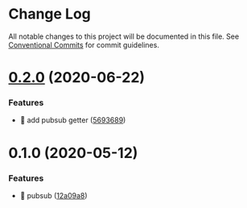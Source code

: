 # Change Log

All notable changes to this project will be documented in this file.
See [Conventional Commits](https://conventionalcommits.org) for commit guidelines.

# [0.2.0](https://github.com/keen/keen/compare/@keen.io/pubsub@0.1.0...@keen.io/pubsub@0.2.0) (2020-06-22)


### Features

* 🎸 add pubsub getter ([5693689](https://github.com/keen/keen/commit/5693689674df9573237721bdc24ece28edf5d328))





# 0.1.0 (2020-05-12)


### Features

* 🎸 pubsub ([12a09a8](https://github.com/keen/keen/commit/12a09a824575fc76fdf35a736b3b616792016fbd))

